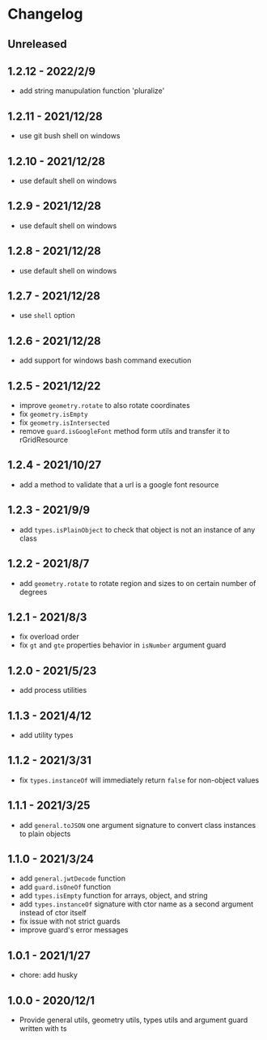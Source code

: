 # Changelog

## Unreleased


 ## 1.2.12 - 2022/2/9

- add string manupulation function 'pluralize' 

## 1.2.11 - 2021/12/28

- use git bush shell on windows

## 1.2.10 - 2021/12/28

- use default shell on windows

## 1.2.9 - 2021/12/28

- use default shell on windows

## 1.2.8 - 2021/12/28

- use default shell on windows

## 1.2.7 - 2021/12/28

- use `shell` option

## 1.2.6 - 2021/12/28

- add support for windows bash command execution

## 1.2.5 - 2021/12/22

- improve `geometry.rotate` to also rotate coordinates
- fix `geometry.isEmpty`
- fix `geometry.isIntersected`
- remove `guard.isGoogleFont` method form utils and transfer it to rGridResource

## 1.2.4 - 2021/10/27

- add a method to validate that a url is a google font resource

## 1.2.3 - 2021/9/9

- add `types.isPlainObject` to check that object is not an instance of any class

## 1.2.2 - 2021/8/7

- add `geometry.rotate` to rotate region and sizes to on certain number of degrees

## 1.2.1 - 2021/8/3

- fix overload order
- fix `gt` and `gte` properties behavior in `isNumber` argument guard

## 1.2.0 - 2021/5/23

- add process utilities

## 1.1.3 - 2021/4/12

- add utility types

## 1.1.2 - 2021/3/31

- fix `types.instanceOf` will immediately return `false` for non-object values

## 1.1.1 - 2021/3/25

- add `general.toJSON` one argument signature to convert class instances to plain objects

## 1.1.0 - 2021/3/24

- add `general.jwtDecode` function
- add `guard.isOneOf` function
- add `types.isEmpty` function for arrays, object, and string
- add `types.instanceOf` signature with ctor name as a second argument instead of ctor itself
- fix issue with not strict guards
- improve guard's error messages

## 1.0.1 - 2021/1/27

- chore: add husky

## 1.0.0 - 2020/12/1

- Provide general utils, geometry utils, types utils and argument guard written with ts